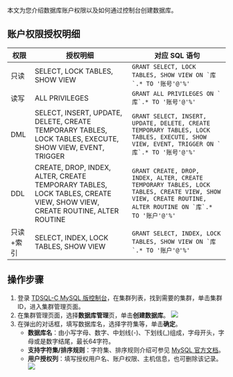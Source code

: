 本文为您介绍数据库账户权限以及如何通过控制台创建数据库。

## 账户权限授权明细

| 权限 | 授权明细 | 对应 SQL 语句 |
|---------|---------|---------|
| 只读 | SELECT, LOCK TABLES, SHOW VIEW | ```GRANT SELECT, LOCK TABLES, SHOW VIEW ON `库`.* TO '账号'@'%'``` |
| 读写 | ALL PRIVILEGES | ```GRANT ALL PRIVILEGES ON `库`.* TO '账号'@'%'``` |
| DML | SELECT, INSERT, UPDATE, DELETE, CREATE TEMPORARY TABLES, LOCK TABLES, EXECUTE, SHOW VIEW, EVENT, TRIGGER | ```GRANT SELECT, INSERT, UPDATE, DELETE, CREATE TEMPORARY TABLES, LOCK TABLES, EXECUTE, SHOW VIEW, EVENT, TRIGGER ON `库`.* TO '账号'@'%'``` |
| DDL | CREATE, DROP, INDEX, ALTER, CREATE TEMPORARY TABLES, LOCK TABLES, CREATE VIEW, SHOW VIEW, CREATE ROUTINE, ALTER ROUTINE | ```GRANT CREATE, DROP, INDEX, ALTER, CREATE TEMPORARY TABLES, LOCK TABLES, CREATE VIEW, SHOW VIEW, CREATE ROUTINE, ALTER ROUTINE ON `库`.* TO '账户'@'%'``` |
| 只读+索引 | SELECT, INDEX, LOCK TABLES, SHOW VIEW | ```GRANT SELECT, INDEX, LOCK TABLES, SHOW VIEW ON `库`.* TO '账户'@'%'``` |

## 操作步骤
1. 登录 [TDSQL-C MySQL 版控制台](https://console.cloud.tencent.com/cynosdb)，在集群列表，找到需要的集群，单击集群 ID，进入集群管理页面。
2. 在集群管理页面，选择**数据库管理**页，单击**创建数据库**。
![](https://main.qcloudimg.com/raw/9a1abe4d637f9e9ca35daa3b88dc6a69.png)
3. 在弹出的对话框，填写数据库名，选择字符集等，单击**确定**。
   - **数据库名**：由小写字母、数字、中划线(-)、下划线(\_)组成，字母开头，字母或是数字结尾，最长64字符。
   - **支持字符集/排序规则**：字符集、排序规则介绍可参见 [MySQL 官方文档](https://dev.mysql.com/doc/)。
   - **用户授权列**：填写授权用户名、账户权限、主机信息，也可删除该记录。
![](https://main.qcloudimg.com/raw/3542f796b510937af9dadcbceee4b5dd.png)
